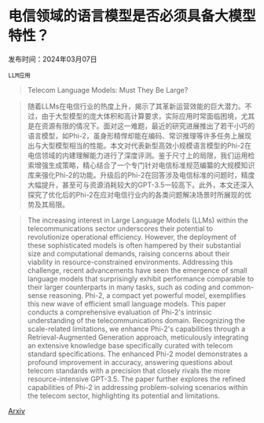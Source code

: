 # 电信领域的语言模型是否必须具备大模型特性？

发布时间：2024年03月07日

`LLM应用`

> Telecom Language Models: Must They Be Large?

> 随着LLMs在电信行业的热度上升，揭示了其革新运营效能的巨大潜力。不过，由于大型模型的庞大体积和高计算要求，实际应用时常面临困境，尤其是在资源有限的情况下。面对这一难题，最近的研究进展推出了若干小巧的语言模型，如Phi-2，虽身形精悍却能在编码、常识推理等许多任务上展现出与大型模型相当的性能。本文对代表新型高效小规模语言模型的Phi-2在电信领域的内建理解能力进行了深度评测。鉴于尺寸上的局限，我们运用检索增强生成策略，精心结合了一个专门针对电信标准规范编纂的大规模知识库来强化Phi-2的功能。升级后的Phi-2在回答涉及电信标准的问题时，精度大幅提升，甚至可与资源消耗较大的GPT-3.5一较高下。此外，本文还深入探究了优化后的Phi-2在应对电信行业内的各类问题解决场景时所展现的优势及其局限。

> The increasing interest in Large Language Models (LLMs) within the telecommunications sector underscores their potential to revolutionize operational efficiency. However, the deployment of these sophisticated models is often hampered by their substantial size and computational demands, raising concerns about their viability in resource-constrained environments. Addressing this challenge, recent advancements have seen the emergence of small language models that surprisingly exhibit performance comparable to their larger counterparts in many tasks, such as coding and common-sense reasoning. Phi-2, a compact yet powerful model, exemplifies this new wave of efficient small language models. This paper conducts a comprehensive evaluation of Phi-2's intrinsic understanding of the telecommunications domain. Recognizing the scale-related limitations, we enhance Phi-2's capabilities through a Retrieval-Augmented Generation approach, meticulously integrating an extensive knowledge base specifically curated with telecom standard specifications. The enhanced Phi-2 model demonstrates a profound improvement in accuracy, answering questions about telecom standards with a precision that closely rivals the more resource-intensive GPT-3.5. The paper further explores the refined capabilities of Phi-2 in addressing problem-solving scenarios within the telecom sector, highlighting its potential and limitations.

[Arxiv](https://arxiv.org/abs/2403.04666)